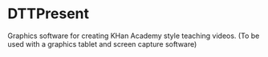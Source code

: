 # DTTPresent
Graphics software for creating KHan Academy style teaching videos. (To be used with a graphics tablet and screen capture software)
